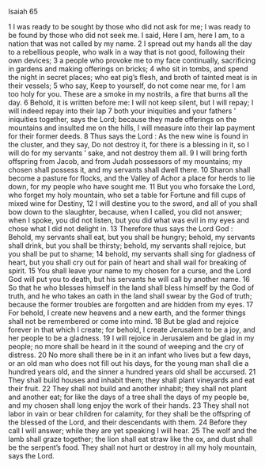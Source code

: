 Isaiah 65

1	I was ready to be sought by those who did not ask for me; I was ready to be found by those who did not seek me. I said, Here I am, here I am, to a nation that was not called by my name.
2	I spread out my hands all the day to a rebellious people, who walk in a way that is not good, following their own devices;
3	a people who provoke me to my face continually, sacrificing in gardens and making offerings on bricks;
4	who sit in tombs, and spend the night in secret places; who eat pig’s flesh, and broth of tainted meat is in their vessels;
5	who say, Keep to yourself, do not come near me, for I am too holy for you. These are a smoke in my nostrils, a fire that burns all the day.
6	Behold, it is written before me: I will not keep silent, but I will repay; I will indeed repay into their lap
7	both your iniquities and your fathers ’ iniquities together, says the Lord; because they made offerings on the mountains and insulted me on the hills, I will measure into their lap payment for their former deeds.
8	Thus says the Lord : As the new wine is found in the cluster, and they say, Do not destroy it, for there is a blessing in it, so I will do for my servants ’ sake, and not destroy them all.
9	I will bring forth offspring from Jacob, and from Judah possessors of my mountains; my chosen shall possess it, and my servants shall dwell there.
10	Sharon shall become a pasture for flocks, and the Valley of Achor a place for herds to lie down, for my people who have sought me.
11	But you who forsake the Lord, who forget my holy mountain, who set a table for Fortune and fill cups of mixed wine for Destiny,
12	I will destine you to the sword, and all of you shall bow down to the slaughter, because, when I called, you did not answer; when I spoke, you did not listen, but you did what was evil in my eyes and chose what I did not delight in.
13	Therefore thus says the Lord God : Behold, my servants shall eat, but you shall be hungry; behold, my servants shall drink, but you shall be thirsty; behold, my servants shall rejoice, but you shall be put to shame;
14	behold, my servants shall sing for gladness of heart, but you shall cry out for pain of heart and shall wail for breaking of spirit.
15	You shall leave your name to my chosen for a curse, and the Lord God will put you to death, but his servants he will call by another name.
16	So that he who blesses himself in the land shall bless himself by the God of truth, and he who takes an oath in the land shall swear by the God of truth; because the former troubles are forgotten and are hidden from my eyes.
17	For behold, I create new heavens and a new earth, and the former things shall not be remembered or come into mind.
18	But be glad and rejoice forever in that which I create; for behold, I create Jerusalem to be a joy, and her people to be a gladness.
19	I will rejoice in Jerusalem and be glad in my people; no more shall be heard in it the sound of weeping and the cry of distress.
20	No more shall there be in it an infant who lives but a few days, or an old man who does not fill out his days, for the young man shall die a hundred years old, and the sinner a hundred years old shall be accursed.
21	They shall build houses and inhabit them; they shall plant vineyards and eat their fruit.
22	They shall not build and another inhabit; they shall not plant and another eat; for like the days of a tree shall the days of my people be, and my chosen shall long enjoy the work of their hands.
23	They shall not labor in vain or bear children for calamity, for they shall be the offspring of the blessed of the Lord, and their descendants with them.
24	Before they call I will answer; while they are yet speaking I will hear.
25	The wolf and the lamb shall graze together; the lion shall eat straw like the ox, and dust shall be the serpent’s food. They shall not hurt or destroy in all my holy mountain, says the Lord.

